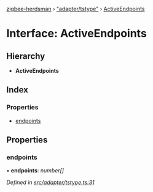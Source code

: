 [zigbee-herdsman](../README.md) › ["adapter/tstype"](../modules/_adapter_tstype_.md) › [ActiveEndpoints](_adapter_tstype_.activeendpoints.md)

# Interface: ActiveEndpoints

## Hierarchy

* **ActiveEndpoints**

## Index

### Properties

* [endpoints](_adapter_tstype_.activeendpoints.md#endpoints)

## Properties

###  endpoints

• **endpoints**: *number[]*

*Defined in [src/adapter/tstype.ts:31](https://github.com/Koenkk/zigbee-herdsman/blob/632e6e4/src/adapter/tstype.ts#L31)*
